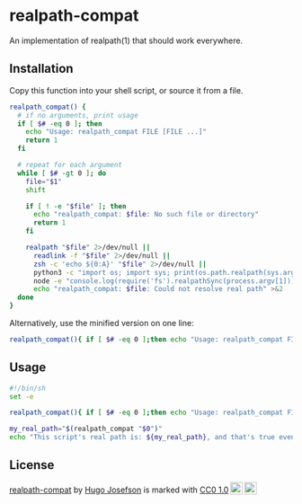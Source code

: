 # realpath-compat

An implementation of realpath(1) that should work everywhere.

## Installation

Copy this function into your shell script, or source it from a file.

```sh
realpath_compat() {
  # if no arguments, print usage
  if [ $# -eq 0 ]; then
    echo "Usage: realpath_compat FILE [FILE ...]"
    return 1
  fi

  # repeat for each argument
  while [ $# -gt 0 ]; do
    file="$1"
    shift

    if [ ! -e "$file" ]; then
      echo "realpath_compat: $file: No such file or directory"
      return 1
    fi

    realpath "$file" 2>/dev/null ||
      readlink -f "$file" 2>/dev/null ||
      zsh -c 'echo ${0:A}' "$file" 2>/dev/null ||
      python3 -c "import os; import sys; print(os.path.realpath(sys.argv[1]))" "$file" 2>/dev/null ||
      node -e "console.log(require('fs').realpathSync(process.argv[1]))" "$file" 2>/dev/null ||
      echo "realpath_compat: $file: Could not resolve real path" >&2
  done
}
```

Alternatively, use the minified version on one line:

```sh
realpath_compat(){ if [ $# -eq 0 ];then echo "Usage: realpath_compat FILE">&2;return 1;fi;while [ $# -gt 0 ];do file="$1";shift;if ! [ -e "$file" ];then echo "realpath_compat: $file: No such file or directory">&2;return 1;fi;realpath "$file" 2>/dev/null||readlink -f "$file" 2>/dev/null||zsh -c 'echo ${0:A}' "$file" 2>/dev/null||python3 -c "import os; import sys; print(os.path.realpath(sys.argv[1]))" "$file" 2>/dev/null||node -e "console.log(require('fs').realpathSync(process.argv[1]))" "$file" 2>/dev/null||echo "$0: could not find real path for \"$file\"">&2;done;}
```

## Usage

```sh
#!/bin/sh
set -e

realpath_compat(){ if [ $# -eq 0 ];then echo "Usage: realpath_compat FILE">&2;return 1;fi;while [ $# -gt 0 ];do file="$1";shift;if ! [ -e "$file" ];then echo "realpath_compat: $file: No such file or directory">&2;return 1;fi;realpath "$file" 2>/dev/null||readlink -f "$file" 2>/dev/null||zsh -c 'echo ${0:A}' "$file" 2>/dev/null||python3 -c "import os; import sys; print(os.path.realpath(sys.argv[1]))" "$file" 2>/dev/null||node -e "console.log(require('fs').realpathSync(process.argv[1]))" "$file" 2>/dev/null||echo "$0: could not find real path for \"$file\"">&2;done;}

my_real_path="$(realpath_compat "$0")"
echo "This script's real path is: ${my_real_path}, and that's true even if you call it via a symlink."
```

## License

<p xmlns:cc="http://creativecommons.org/ns#" xmlns:dct="http://purl.org/dc/terms/"><a property="dct:title" rel="cc:attributionURL" href="https://github.com/hugojosefson/realpath-compat">realpath-compat</a> by <a rel="cc:attributionURL dct:creator" property="cc:attributionName" href="https://www.hugojosefson.com/">Hugo Josefson</a> is marked with <a href="http://creativecommons.org/publicdomain/zero/1.0?ref=chooser-v1" target="_blank" rel="license noopener noreferrer" style="display:inline-block;">CC0 1.0<img style="height:22px!important;margin-left:3px;vertical-align:text-bottom;" src="https://mirrors.creativecommons.org/presskit/icons/cc.svg?ref=chooser-v1"><img style="height:22px!important;margin-left:3px;vertical-align:text-bottom;" src="https://mirrors.creativecommons.org/presskit/icons/zero.svg?ref=chooser-v1"></a></p>
